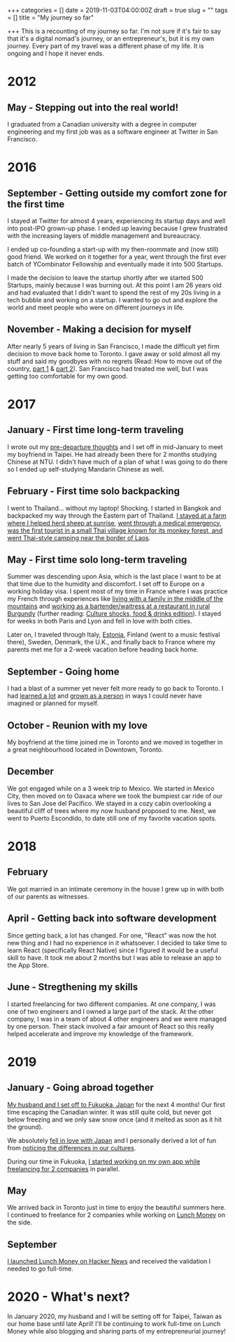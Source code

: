 +++
categories = []
date = 2019-11-03T04:00:00Z
draft = true
slug = ""
tags = []
title = "My journey so far"

+++
This is a recounting of my journey so far. I'm not sure if it's fair to say that it's a digital nomad's journey, or an entrepreneur's, but it is my own journey. Every part of my travel was a different phase of my life. It is ongoing and I hope it never ends.

# 2012

## May - Stepping out into the real world!

I graduated from a Canadian university with a degree in computer engineering and my first job was as a software engineer at Twitter in San Francisco.

# 2016

## September - Getting outside my comfort zone for the first time

I stayed at Twitter for almost 4 years, experiencing its startup days and well into post-IPO grown-up phase. I ended up leaving because I grew frustrated with the increasing layers of middle management and bureaucracy.

I ended up co-founding a start-up with my then-roommate and (now still) good friend. We worked on it together for a year, went through the first ever batch of YCombinator Fellowship and eventually made it into 500 Startups.

I made the decision to leave the startup shortly after we started 500 Startups, mainly because I was burning out. At this point I am 26 years old and had evaluated that I didn't want to spend the rest of my 20s living in a tech bubble and working on a startup. I wanted to go out and explore the world and meet people who were on different journeys in life.

## November - Making a decision for myself

After nearly 5 years of living in San Francisco, I made the difficult yet firm decision to move back home to Toronto. I gave away or sold almost all my stuff and said my goodbyes with no regrets (Read: How to move out of the country, [part 1](https://lunchbag.ca/how-to-move-out-of-the-country-pt-1/) & [part 2](https://lunchbag.ca/how-to-move-out-of-the-country-pt-2/)). San Francisco had treated me well, but I was getting too comfortable for my own good.

# 2017

## January - First time long-term traveling

I wrote out my [pre-departure thoughts](https://lunchbag.ca/pre-departure-thoughts/) and I set off in mid-January to meet my boyfriend in Taipei. He had already been there for 2 months studying Chinese at NTU. I didn't have much of a plan of what I was going to do there so I ended up self-studying Mandarin Chinese as well.

## February - First time solo backpacking

I went to Thailand... without my laptop! Shocking. I started in Bangkok and backpacked my way through the Eastern part of Thailand. [I stayed at a farm where I helped herd sheep at sunrise](https://lunchbag.ca/thailand-2-week-update/), [went through a medical emergency](https://lunchbag.ca/traveling-when-things-don-t-go-as-planned/), [was the first tourist in a small Thai village known for its monkey forest, and went Thai-style camping near the border of Laos](https://lunchbag.ca/thailand/).

## May - First time solo long-term traveling

Summer was descending upon Asia, which is the last place I want to be at that time due to the humidity and discomfort. I set off to Europe on a working holiday visa. I spent most of my time in France where I was practice my French through experiences like [living with a family in the middle of the mountains](https://lunchbag.ca/lunchbag-in-france-living-in-the-mountains/) and [working as a bartender/waitress at a restaurant in rural Burgundy](https://lunchbag.ca/france-dinner-service/) (further reading: [Culture shocks, food & drinks edition](https://lunchbag.ca/lunchbag-in-france-culture-shocks-food-drinks-edition/)). I stayed for weeks in both Paris and Lyon and fell in love with both cities.

Later on, I traveled through Italy, [Estonia](https://lunchbag.ca/lunchbag-in-estonia-a-truly-underrated-gem/), Finland (went to a music festival there), Sweden, Denmark, the U.K., and finally back to France where my parents met me for a 2-week vacation before heading back home.

## September - Going home

I had a blast of a summer yet never felt more ready to go back to Toronto. I had [learned a lot](https://lunchbag.ca/checking-in-things-i-ve-learned/) and [grown as a person](https://lunchbag.ca/why-i-quit-my-job-to-go-on-a-sabbatical/) in ways I could never have imagined or planned for myself.

## October - Reunion with my love

My boyfriend at the time joined me in Toronto and we moved in together in a great neighbourhood located in Downtown, Toronto.

## December

We got engaged while on a 3 week trip to Mexico. We started in Mexico City, then moved on to Oaxaca where we took the bumpiest car ride of our lives to San Jose del Pacifico. We stayed in a cozy cabin overlooking a beautiful cliff of trees where my now husband proposed to me. Next, we went to Puerto Escondido, to date still one of my favorite vacation spots.

# 2018

## February

We got married in an intimate ceremony in the house I grew up in with both of our parents as witnesses.

## April - Getting back into software development

Since getting back, a lot has changed. For one, "React" was now the hot new thing and I had no experience in it whatsoever. I decided to take time to learn React (specifically React Native) since I figured it would be a useful skill to have. It took me about 2 months but I was able to release an app to the App Store.

## June - Stregthening my skills

I started freelancing for two different companies. At one company, I was one of two engineers and I owned a large part of the stack. At the other company, I was in a team of about 4 other engineers and we were managed by one person. Their stack involved a fair amount of React so this really helped accelerate and improve my knowledge of the framework.

# 2019

## January - Going abroad together

[My husband and I set off to Fukuoka, Japan](https://lunchbag.ca/greetings-from-fukuoka/) for the next 4 months! Our first time escaping the Canadian winter. It was still quite cold, but never got below freezing and we only saw snow once (and it melted as soon as it hit the ground).

We absolutely [fell in love with Japan](https://lunchbag.ca/fukuoka/) and I personally derived a lot of fun from [noticing the differences in our cultures](https://lunchbag.ca/fukuoka-culture-shock/).

During our time in Fukuoka, [I started working on my own app while freelancing for 2 companies](https://lunchbag.ca/lunch-money/) in parallel.

## May

We arrived back in Toronto just in time to enjoy the beautiful summers here. I continued to freelance for 2 companies while working on [Lunch Money](https://lunchmoney.app) on the side.

## September

[I launched Lunch Money on Hacker News](https://news.ycombinator.com/item?id=20811287) and received the validation I needed to go full-time.

# 2020 - What's next?

In January 2020, my husband and I will be setting off for Taipei, Taiwan as our home base until late April! I'll be continuing to work full-time on Lunch Money while also blogging and sharing parts of my entrepreneurial journey!